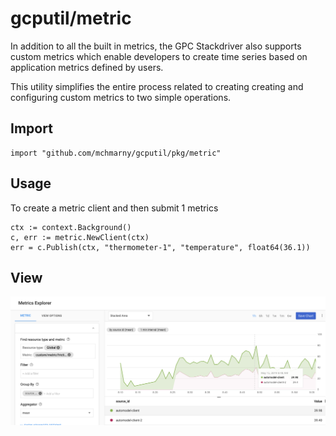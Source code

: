 # gcputil/metric

In addition to all the built in metrics, the GPC Stackdriver also supports custom metrics which enable developers to create time series based on application metrics defined by users.

This utility simplifies the entire process related to creating creating and configuring custom metrics to two simple operations.

## Import

```shell
import "github.com/mchmarny/gcputil/pkg/metric"
```

## Usage

To create a metric client and then submit 1 metrics

```shell
ctx := context.Background()
c, err := metric.NewClient(ctx)
err = c.Publish(ctx, "thermometer-1", "temperature", float64(36.1))
```

## View

![Chart](pkg/metric/img/sd.png "Stackdriver Chart")